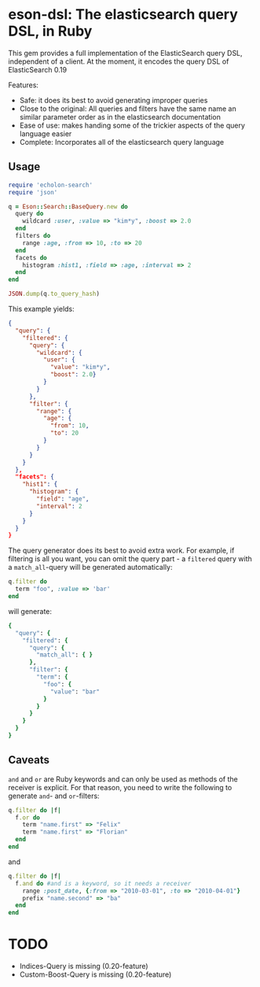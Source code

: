 # eson-dsl: The elasticsearch query DSL, in Ruby

This gem provides a full implementation of the ElasticSearch query DSL, independent of a client. At the moment, it encodes the query DSL of ElasticSearch 0.19

Features:

* Safe: it does its best to avoid generating improper queries
* Close to the original: All queries and filters have the same name an similar parameter order as in the elasticsearch documentation
* Ease of use: makes handing some of the trickier aspects of the query language easier
* Complete: Incorporates all of the elasticsearch query language

## Usage

``` ruby
require 'echolon-search'
require 'json'

q = Eson::Search::BaseQuery.new do
  query do
    wildcard :user, :value => "kim*y", :boost => 2.0
  end
  filters do
    range :age, :from => 10, :to => 20
  end
  facets do
    histogram :hist1, :field => :age, :interval => 2
  end
end

JSON.dump(q.to_query_hash)
```

This example yields:

```json
{
  "query": {
    "filtered": {
      "query": {
        "wildcard": {
          "user": {
            "value": "kim*y",
            "boost": 2.0}
          }
        }
      },
      "filter": {
        "range": {
          "age": {
            "from": 10,
            "to": 20
          }
        }
      }
    }
  },
  "facets": {
    "hist1": {
      "histogram": {
        "field": "age",
        "interval": 2
      }
    }
  }
}
```

The query generator does its best to avoid extra work. For example, if filtering is all you want, you can omit the query part - a `filtered` query with a `match_all`-query will be generated automatically:

```ruby
q.filter do
  term "foo", :value => 'bar'
end
```

will generate:

```ruby
{
  "query": {
    "filtered": {
      "query": {
        "match_all": { }
      },
      "filter": {
        "term": {
          "foo": {
            "value": "bar"
          }
        }
      }
    }
  }
}
```

## Caveats

`and` and `or` are Ruby keywords and can only be used as methods of the receiver is explicit. For that reason, you need to write the following to generate `and`- and `or`-filters:

```ruby
q.filter do |f|
  f.or do
    term "name.first" => "Felix"
    term "name.first" => "Florian"
  end
end
```

and

```ruby
q.filter do |f|
  f.and do #and is a keyword, so it needs a receiver
    range :post_date, {:from => "2010-03-01", :to => "2010-04-01"}
    prefix "name.second" => "ba"
  end
end
```

# TODO

* Indices-Query is missing (0.20-feature)
* Custom-Boost-Query is missing (0.20-feature)
